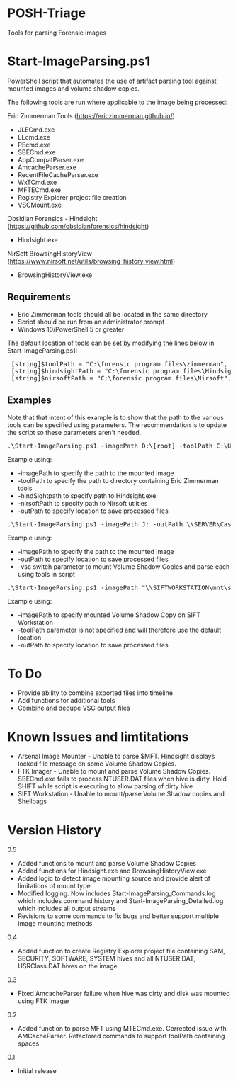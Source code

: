 # POSH-Triage
Tools for parsing Forensic images

# Start-ImageParsing.ps1
PowerShell script that automates the use of artifact parsing tool against mounted images and volume shadow copies.
    
The following tools are run where applicable to the image being processed:

Eric Zimmerman Tools (https://ericzimmerman.github.io/)
* JLECmd.exe 
* LEcmd.exe
* PEcmd.exe
* SBECmd.exe
* AppCompatParser.exe
* AmcacheParser.exe
* RecentFileCacheParser.exe
* WxTCmd.exe
* MFTECmd.exe
* Registry Explorer project file creation
* VSCMount.exe

Obsidian Forensics - Hindsight (https://github.com/obsidianforensics/hindsight)
* Hindsight.exe
 
NirSoft BrowsingHistoryView (https://www.nirsoft.net/utils/browsing_history_view.html)
* BrowsingHistoryView.exe

## Requirements
* Eric Zimmerman tools should all be located in the same directory
* Script should be run from an administrator prompt
* Windows 10/PowerShell 5 or greater

The default location of tools can be set by modifying the lines below in Start-ImageParsing.ps1:
 <pre>
 [string]$toolPath = "C:\forensic program files\zimmerman", # Change to directory containing Zimmerman tools
 [string]$hindsightPath = "C:\forensic program files\Hindsight\hindsight.exe", # Change to location of Hindsight.exe
 [string]$nirsoftPath = "C:\forensic program files\Nirsoft", # Change to directory containing Nirsoft tools
</pre>

## Examples
Note that that intent of this example is to show that the path to the various tools can be specified using parameters.  The recommendation is to update the script so these parameters aren't needed.
<pre>
.\Start-ImageParsing.ps1 -imagePath D:\[root] -toolPath C:\Utilities\Zimmerman -hindsightPath c:\Utilities\Hindsight\Hindsight.exe -nirsoftPath c:\utilities\Nirsoft -outPath \\SERVER\Cases\2018-06-01_1520_Laptop1 
</pre>
Example using:
* -imagePath to specify the path to the mounted image
* -toolPath to specify the path to directory containing Eric Zimmerman tools
* -hindSightpath to specify path to Hindsight.exe
* -nirsoftPath to specify path to Nirsoft utlities 
* -outPath to specify location to save processed files

<pre>
.\Start-ImageParsing.ps1 -imagePath J: -outPath \\SERVER\Cases\2018-06-01_1520_Laptop1 -vsc
</pre>
Example using:
* -imagePath to specify the path to the mounted image
* -outPath to specify location to save processed files
* -vsc switch parameter to mount Volume Shadow Copies and parse each using tools in script

<pre>
.\Start-ImageParsing.ps1 -imagePath "\\SIFTWORKSTATION\mnt\shadow_mount\VSS1" -outPath G:\Cases
</pre>
Example using:
* -imagePath to specify mounted Volume Shadow Copy on SIFT Workstation
* -toolPath parameter is not specified and will therefore use the default location
* -outPath to specify location to save processed files


# To Do
* Provide ability to combine exported files into timeline
* Add functions for additional tools
* Combine and dedupe VSC output files 


# Known Issues and limtitations
* Arsenal Image Mounter - Unable to parse $MFT. Hindsight displays locked file message on some Volume Shadow Copies.
* FTK Imager - Unable to mount and parse Volume Shadow Copies. SBECmd.exe fails to process NTUSER.DAT files when hive is dirty. Hold SHIFT while script is executing to allow parsing of dirty hive 
* SIFT Workstation - Unable to mount/parse Volume Shadow copies and Shellbags


# Version History
0.5 
* Added functions to mount and parse Volume Shadow Copies
* Added functions for Hindsight.exe and BrowsingHistoryView.exe
* Added logic to detect image mounting source and provide alert of limitations of mount type
* Modified logging. Now includes Start-ImageParsing_Commands.log which includes command history and Start-ImageParsing_Detailed.log which includes all output streams
* Revisions to some commands to fix bugs and better support multiple image mounting methods

0.4
* Added function to create Registry Explorer project file containing SAM, SECURITY, SOFTWARE, SYSTEM hives and all NTUSER.DAT, USRClass.DAT hives on the image

0.3 
* Fixed AmcacheParser failure when hive was dirty and disk was mounted using FTK Imager

0.2 
* Added function to parse MFT using MTECmd.exe. Corrected issue with AMCacheParser. Refactored commands to support toolPath containing spaces

0.1 
* Initial release 
   
